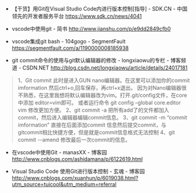 - 【干货】用Git在Visual Studio Code内进行版本控制[指导] - SDK.CN - 中国领先的开发者服务平台 https://www.sdk.cn/news/4041

- vscode中使用git - 简书 http://www.jianshu.com/p/e9dd2849cfb0

- vscode集成git bash - 104gogo - SegmentFault https://segmentfault.com/a/1190000008185938

- git commit命令的使用与git默认编辑器的修改 - longxiaowu的专栏 - 博客频道 - CSDN.NET http://blog.csdn.net/longxiaowu/article/details/24017181

> 1、Git commit
此时是进入GUN nano编辑器。在这里可以添加你的commit imformation 然后ctrl+o,回车保存，再ctrl+x退出。
因为对Nano编辑器很不熟悉，在这里我想将默认编辑器改为vim。打开.git/config文件，在core中添加 editor=vim即可。
或者运行命令 git config –global core.editor vim 修改更加方便。
2、git commit -a
把所有add了的文件都加入commit，然后进入编辑器编辑commit信息。
3、git commit -m  “commit imformation”
直接在后面添加commit 信息然后提交commit，与gitcommit相比快捷方便，但是就是commit信息格式无法控制
4、git commit --amend 
修改最后一次commit的信息。

- 在vscode中使用Git - manasXX - 博客园 http://www.cnblogs.com/ashidamana/p/6122619.html

- Visual Studio Code 使用Git进行版本控制 - 玄魂 - 博客园 http://www.cnblogs.com/xuanhun/p/6019038.html?utm_source=tuicool&utm_medium=referral